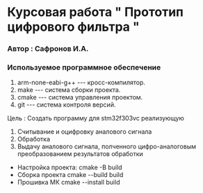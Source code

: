 # Курсовая работа  " Прототип цифрового фильтра "

### Автор : Сафронов И.А.

### Используемое программное обеспечение

1. arm-none-eabi-g++ --- кросс-компилятор.
1. make --- система сборки проекта.
1. cmake --- система управления проектом.
1. git --- система контроля версий.


Цель : Создать программу для stm32f303vc реализующую
1. Считывание и оцифровку аналового сигнала
1. Обработка
1. Выдачу аналового сигнала, полченного 
   цифро-аналоговым преобразованием результатов 
   обработки

- Настройка проекта: 
    cmake -B build
- Сборка проекта 
    cmake --build build     
- Прошивка МК 
    cmake --install build 